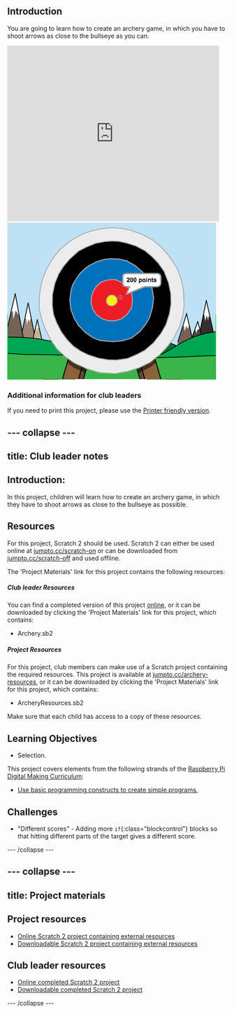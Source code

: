 ## Introduction

You are going to learn how to create an archery game, in which you have to shoot arrows as close to the bullseye as you can.

<div class="scratch-preview">
  <iframe allowtransparency="true" width="485" height="402" src="https://scratch.mit.edu/projects/embed/114760038/?autostart=false" frameborder="0"></iframe>
  <img src="images/archery-final.png">
</div>

### Additional information for club leaders

If you need to print this project, please use the [Printer friendly version](https://projects.raspberry-pi.org/en/projects/archery).


--- collapse ---
---
title: Club leader notes
---


## Introduction:
In this project, children will learn how to create an archery game, in which they have to shoot arrows as close to the bullseye as possible.

## Resources
For this project, Scratch 2 should be used. Scratch 2 can either be used online at [jumpto.cc/scratch-on](http://jumpto.cc/scratch-on) or can be downloaded from [jumpto.cc/scratch-off](http://jumpto.cc/scratch-off) and used offline.

The 'Project Materials' link for this project contains the following resources:

##### Club leader Resources

You can find a completed version of this project <a href="http://scratch.mit.edu/projects/114760038/#editor">online</a>, or it can be downloaded by clicking the 'Project Materials' link for this project, which contains:

+ Archery.sb2

##### Project Resources

For this project, club members can make use of a Scratch project containing the required resources. This project is available at [jumpto.cc/archery-resources](http://jumpto.cc/archery-resources), or it can be downloaded by clicking the 'Project Materials' link for this project, which contains:

+ ArcheryResources.sb2

Make sure that each child has access to a copy of these resources.

## Learning Objectives
+ Selection.

This project covers elements from the following strands of the [Raspberry Pi Digital Making Curriculum](http://rpf.io/curriculum):

+ [Use basic programming constructs to create simple programs.](https://www.raspberrypi.org/curriculum/programming/creator)

## Challenges
+ "Different scores" - Adding more `if`{:class="blockcontrol"} blocks so that hitting different parts of the target gives a different score. 


--- /collapse ---


--- collapse ---
---
title: Project materials
---
## Project resources
* [Online Scratch 2 project containing external resources](http://jumpto.cc/archery-resources)
* [Downloadable Scratch 2 project containing external resources](resources/ArcheryResources.sb2)

## Club leader resources
* [Online completed Scratch 2 project](http://scratch.mit.edu/projects/114760038/#editor)
* [Downloadable completed Scratch 2 project](resources/Archery.sb2)

--- /collapse ---